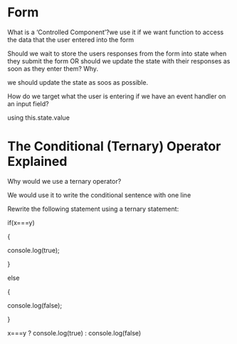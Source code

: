 # Form 

What is a ‘Controlled Component’?we use it if we want function to access the data that the user entered into the form


Should we wait to store the users responses from the form into state when they submit the form OR should we update the state with their responses as soon as they enter them? Why.

we should update the state as soos as possible.

How do we target what the user is entering if we have an event handler on an input field?

using this.state.value

# The Conditional (Ternary) Operator Explained


Why would we use a ternary operator?


We would use it to write the conditional sentence with one line


Rewrite the following statement using a ternary statement:

 if(x===y)

 {

 console.log(true);

  } 

  else

   {

 console.log(false);
 
  }

x===y ? console.log(true) : console.log(false)


